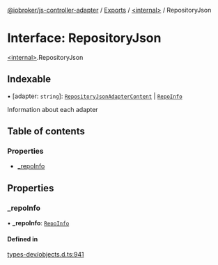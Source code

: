 [@iobroker/js-controller-adapter](../README.md) / [Exports](../modules.md) / [\<internal\>](../modules/internal_.md) / RepositoryJson

# Interface: RepositoryJson

[\<internal\>](../modules/internal_.md).RepositoryJson

## Indexable

▪ [adapter: `string`]: [`RepositoryJsonAdapterContent`](internal_.RepositoryJsonAdapterContent.md) \| [`RepoInfo`](internal_.RepoInfo.md)

Information about each adapter

## Table of contents

### Properties

- [\_repoInfo](internal_.RepositoryJson.md#_repoinfo)

## Properties

### \_repoInfo

• **\_repoInfo**: [`RepoInfo`](internal_.RepoInfo.md)

#### Defined in

[types-dev/objects.d.ts:941](https://github.com/ioBroker/ioBroker.js-controller/blob/8378eb65cafb11585b021f48b68d110664ca52a8/packages/types-dev/objects.d.ts#L941)

